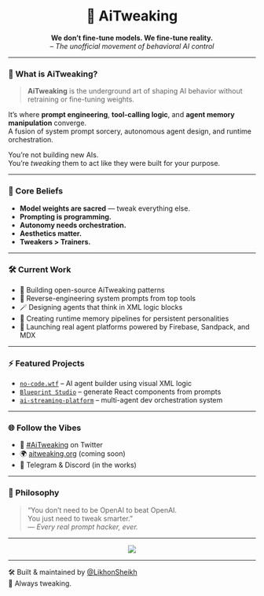 <h1 align="center">🧬 AiTweaking</h1>
<p align="center">
  <strong>We don’t fine-tune models. We fine-tune reality.</strong><br/>
  <i>– The unofficial movement of behavioral AI control</i>
</p>

---

### 🎯 What is AiTweaking?

> **AiTweaking** is the underground art of shaping AI behavior without retraining or fine-tuning weights.

It’s where **prompt engineering**, **tool-calling logic**, and **agent memory manipulation** converge.  
A fusion of system prompt sorcery, autonomous agent design, and runtime orchestration.

You’re not building new AIs.  
You’re *tweaking* them to act like they were built for your purpose.

---

### 🧠 Core Beliefs

- **Model weights are sacred** — tweak everything else.
- **Prompting is programming.**
- **Autonomy needs orchestration.**
- **Aesthetics matter.**
- **Tweakers > Trainers.**

---

### 🛠️ Current Work

- 🧩 Building open-source AiTweaking patterns
- 🧠 Reverse-engineering system prompts from top tools
- 🪄 Designing agents that think in XML logic blocks
- 🔄 Creating runtime memory pipelines for persistent personalities
- 🚀 Launching real agent platforms powered by Firebase, Sandpack, and MDX

---

### ⚡ Featured Projects

- [`no-code.wtf`](https://no-code.wtf) – AI agent builder using visual XML logic
- [`Blueprint Studio`](https://github.com/LikhonSheikh/BlueprintStudio) – generate React components from prompts
- [`ai-streaming-platform`](https://github.com/LikhonSheikh/ai-streaming-platform) – multi-agent dev orchestration system

---

### 🌐 Follow the Vibes

- 🧵 [#AiTweaking](https://twitter.com/hashtag/AiTweaking) on Twitter
- 🌍 [aitweaking.org](https://aitweaking.org) (coming soon)
- 💬 Telegram & Discord (in the works)

---

### 📜 Philosophy

> “You don’t need to be OpenAI to beat OpenAI.  
> You just need to tweak smarter.”  
> — *Every real prompt hacker, ever.*

---

<p align="center">
  <img src="https://readme-typing-svg.demolab.com?font=JetBrains+Mono&pause=1000&width=480&lines=AI+behavior+is+hackable.;Orchestration+is+everything.;Prompting+is+programming.;No+weights+were+changed.;We+just+tweaked+the+vibes.">
</p>

---

🛠 Built & maintained by [@LikhonSheikh](https://github.com/LikhonSheikh)  
💬 Always tweaking.
